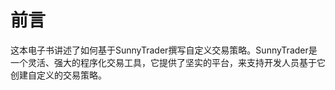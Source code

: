 # 前言

这本电子书讲述了如何基于SunnyTrader撰写自定义交易策略。SunnyTrader是一个灵活、强大的程序化交易工具，它提供了坚实的平台，来支持开发人员基于它创建自定义的交易策略。



